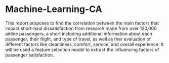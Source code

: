 # Machine-Learning-CA

This report proposes to find the correlation between the main factors that impact short-haul dissatisfaction from research made from over 120,000 airline passengers,   a short including additional information about each passenger, their flight, and type of travel, as well as ther evaluation of different factors like cleanliness, comfort, service, and overall experience.      It will be used a feature selection model to extract the influencing factors of passenger satisfaction.

